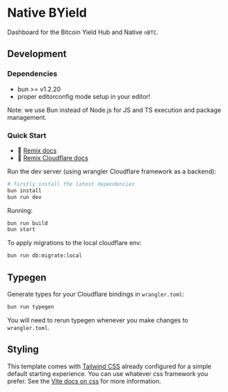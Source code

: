 <!-- markdownlint-disable MD013 -->

# Native BYield

Dashboard for the Bitcoin Yield Hub and Native `nBTC`.

## Development

### Dependencies

- bun >= v1.2.20
- proper editorconfig mode setup in your editor!

Note: we use Bun instead of Node.js for JS and TS execution and package management.

### Quick Start

- 📖 [Remix docs](https://remix.run/docs)
- 📖 [Remix Cloudflare docs](https://remix.run/guides/vite#cloudflare)

Run the dev server (using wrangler Cloudflare framework as a backend):

```sh
# firstly install the latest dependencies
bun install
bun run dev
```

Running:

```sh
bun run build
bun start
```

To apply migrations to the local cloudflare env:

```sh
bun run db:migrate:local
```

## Typegen

Generate types for your Cloudflare bindings in `wrangler.toml`:

```sh
bun run typegen
```

You will need to rerun typegen whenever you make changes to `wrangler.toml`.

## Styling

This template comes with [Tailwind CSS](https://tailwindcss.com/) already configured for a simple default starting experience. You can use whatever css framework you prefer. See the [Vite docs on css](https://vitejs.dev/guide/features.html#css) for more information.
